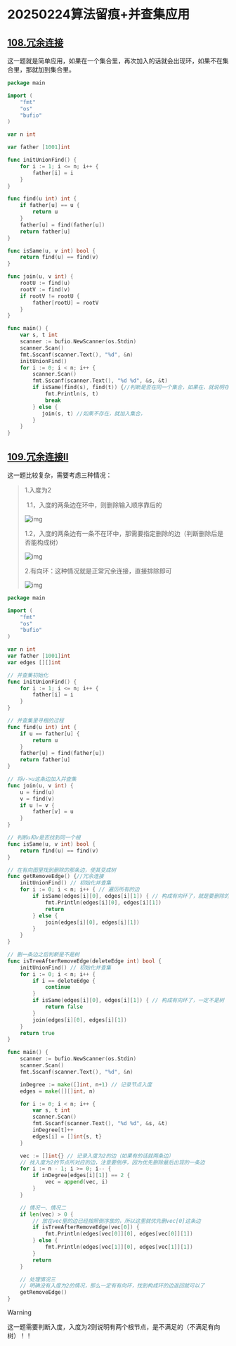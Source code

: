 # 20250224算法留痕+并查集应用

## [108.冗余连接](https://kamacoder.com/problempage.php?pid=1181)

这一题就是简单应用，如果在一个集合里，再次加入的话就会出现环，如果不在集合里，那就加到集合里。

```go
package main

import (
    "fmt"
    "os"
    "bufio"
)

var n int

var father [1001]int

func initUnionFind() {
    for i := 1; i <= n; i++ {
        father[i] = i
    }
}

func find(u int) int {
    if father[u] == u {
        return u
    } 
    father[u] = find(father[u])
    return father[u]
}

func isSame(u, v int) bool {
    return find(u) == find(v)
}

func join(u, v int) {
    rootU := find(u)
    rootV := find(v)
    if rootV != rootU {
        father[rootU] = rootV
    }
}

func main() {
    var s, t int
    scanner := bufio.NewScanner(os.Stdin)
    scanner.Scan()
    fmt.Sscanf(scanner.Text(), "%d", &n)
    initUnionFind()
    for i := 0; i < n; i++ {
        scanner.Scan()
        fmt.Sscanf(scanner.Text(), "%d %d", &s, &t)
        if isSame(find(s), find(t)) {//判断是否在同一个集合，如果在，就说明存在环，打印即可
            fmt.Println(s, t)
            break
        } else {
           join(s, t) //如果不存在，就加入集合，
        }
    }
}
```

## [109.冗余连接II](https://kamacoder.com/problempage.php?pid=1182)

这一题比较复杂，需要考虑三种情况：

> 1.入度为2
>
> ​	1.1，入度的两条边在环中，则删除输入顺序靠后的
>
> ![img](./情况一.png)
>
> ​	1.2，入度的两条边有一条不在环中，那需要指定删除的边（判断删除后是否能构成树）
>
> ![img](./情况二.png)
>
> 2.有向环：这种情况就是正常冗余连接，直接排除即可
>
> ![img](./情况三.png)

```go
package main

import (
	"fmt"
	"os"
	"bufio"
)

var n int
var father [1001]int
var edges [][]int

// 并查集初始化
func initUnionFind() {
	for i := 1; i <= n; i++ {
		father[i] = i
	}
}

// 并查集里寻根的过程
func find(u int) int {
	if u == father[u] {
		return u
	}
	father[u] = find(father[u])
	return father[u]
}

// 将v->u这条边加入并查集
func join(u, v int) {
	u = find(u)
	v = find(v)
	if u != v {
		father[v] = u
	}
}

// 判断u和v是否找到同一个根
func isSame(u, v int) bool {
	return find(u) == find(v)
}

// 在有向图里找到删除的那条边，使其变成树
func getRemoveEdge() {//冗余连接
	initUnionFind() // 初始化并查集
	for i := 0; i < n; i++ { // 遍历所有的边
		if isSame(edges[i][0], edges[i][1]) { // 构成有向环了，就是要删除的边
			fmt.Println(edges[i][0], edges[i][1])
			return
		} else {
			join(edges[i][0], edges[i][1])
		}
	}
}

// 删一条边之后判断是不是树
func isTreeAfterRemoveEdge(deleteEdge int) bool {
	initUnionFind() // 初始化并查集
	for i := 0; i < n; i++ {
		if i == deleteEdge {
			continue
		}
		if isSame(edges[i][0], edges[i][1]) { // 构成有向环了，一定不是树
			return false
		}
		join(edges[i][0], edges[i][1])
	}
	return true
}

func main() {
	scanner := bufio.NewScanner(os.Stdin)
	scanner.Scan()
	fmt.Sscanf(scanner.Text(), "%d", &n)

	inDegree := make([]int, n+1) // 记录节点入度
	edges = make([][]int, n)

	for i := 0; i < n; i++ {
		var s, t int
		scanner.Scan()
		fmt.Sscanf(scanner.Text(), "%d %d", &s, &t)
		inDegree[t]++
		edges[i] = []int{s, t}
	}

	vec := []int{} // 记录入度为2的边（如果有的话就两条边）
	// 找入度为2的节点所对应的边，注意要倒序，因为优先删除最后出现的一条边
	for i := n - 1; i >= 0; i-- {
		if inDegree[edges[i][1]] == 2 {
			vec = append(vec, i)
		}
	}

	// 情况一、情况二
	if len(vec) > 0 {
		// 放在vec里的边已经按照倒序放的，所以这里就优先删vec[0]这条边
		if isTreeAfterRemoveEdge(vec[0]) {
			fmt.Println(edges[vec[0]][0], edges[vec[0]][1])
		} else {
			fmt.Println(edges[vec[1]][0], edges[vec[1]][1])
		}
		return
	}

	// 处理情况三
	// 明确没有入度为2的情况，那么一定有有向环，找到构成环的边返回就可以了
	getRemoveEdge()
}
```

> [!WARNING]
>
> 这一题需要判断入度，入度为2则说明有两个根节点，是不满足的（不满足有向树）！！

















